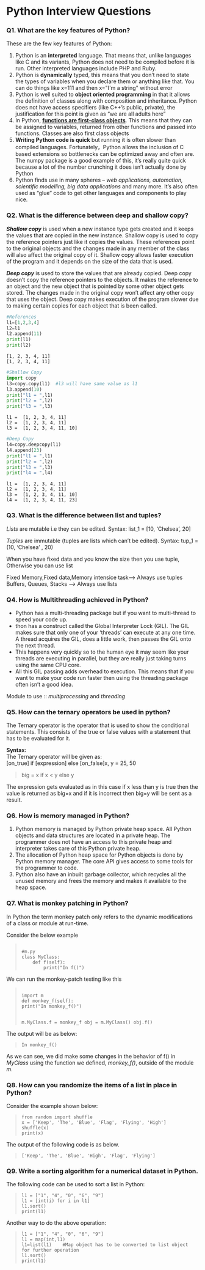 
# Python Interview Questions

### Q1. What are the key features of Python?

These are the few key features of Python:
<ol>
<li> Python is an <strong>interpreted</strong> language. That means that, unlike languages like C and its variants, Python does not need to be compiled before it is run. Other interpreted languages include PHP and Ruby.</li>
<li>Python is <strong>dynamically</strong> typed, this means that you don’t need to state the types of variables when you declare them or anything like that. You can do things like x=111 and then x="I'm a string" without error</li>
<li>Python is well suited to <strong>object oriented programming</strong> in that it allows the definition of classes along with composition and inheritance. Python does not have access specifiers (like C++’s public, private), the justification for this point is given as “we are all adults here”</li>
<li>In Python, <strong><u>functions are first-class objects</u></strong>. This means that they can be assigned to variables, returned from other functions and passed into functions. Classes are also first class objects</li>
<li><strong>Writing Python code is quick</strong> but running it is often slower than compiled languages. Fortunately，Python allows the inclusion of C based extensions so bottlenecks can be optimized away and often are. The numpy package is a good example of this, it’s really quite quick because a lot of the number crunching it does isn’t actually done by Python</li>
<li>Python finds use in many spheres – <em>web applications, automation, scientific modelling, big data applications</em> and many more. It’s also often used as “glue” code to get other languages and components to play nice.</li>
</ol>

### Q2. What is the difference between deep and shallow copy?

<strong><em>Shallow copy</em></strong> is used when a new instance type gets created and it keeps the values that are copied in the new instance. Shallow copy is used to copy the reference pointers just like it copies the values. These references point to the original objects and the changes made in any member of the class will also affect the original copy of it. Shallow copy allows faster execution of the program and it depends on the size of the data that is used.

<strong><em>Deep copy</em></strong> is used to store the values that are already copied. Deep copy doesn’t copy the reference pointers to the objects. It makes the reference to an object and the new object that is pointed by some other object gets stored. The changes made in the original copy won’t affect any other copy that uses the object. Deep copy makes execution of the program slower due to making certain copies for each object that is been called.


```python
#References
l1=[1,2,3,4]
l2=l1
l2.append(11)
print(l1)
print(l2)
```

    [1, 2, 3, 4, 11]
    [1, 2, 3, 4, 11]
    


```python
#Shallow Copy
import copy
l3=copy.copy(l1)  #l3 will have same value as l1
l3.append(10)
print("l1 = ",l1)
print("l2 = ",l2)
print("l3 = ",l3)
```

    l1 =  [1, 2, 3, 4, 11]
    l2 =  [1, 2, 3, 4, 11]
    l3 =  [1, 2, 3, 4, 11, 10]
    


```python
#Deep Copy
l4=copy.deepcopy(l1)
l4.append(23)
print("l1 = ",l1)
print("l2 = ",l2)
print("l3 = ",l3)
print("l4 = ",l4)
```

    l1 =  [1, 2, 3, 4, 11]
    l2 =  [1, 2, 3, 4, 11]
    l3 =  [1, 2, 3, 4, 11, 10]
    l4 =  [1, 2, 3, 4, 11, 23]
    

### Q3. What is the difference between list and tuples?

<em>Lists</em> are mutable i.e they can be edited. 
Syntax: list_1 = [10, ‘Chelsea’, 20]

<em>Tuples</em> are immutable (tuples are lists which can’t be edited). 
Syntax: tup_1 = (10, ‘Chelsea’ , 20)

When you have fixed data and you know the size then you use tuple, Otherwise you can use list

Fixed Memory,Fixed data,Memory intensice task--> Always use tuples
Buffers, Queues, Stacks --> Always use lists

### Q4. How is Multithreading achieved in Python?

<ul>
<li>Python has a multi-threading package but if you want to multi-thread to speed your code up.</li>
<li>thon has a construct called the Global Interpreter Lock (GIL). The GIL makes sure that only one of your ‘threads’ can execute at any one time. A thread acquires the GIL, does a little work, then passes the GIL onto the next thread.</li>
<li>This happens very quickly so to the human eye it may seem like your threads are executing in parallel, but they are really just taking turns using the same CPU core.</li>
<li>All this GIL passing adds overhead to execution. This means that if you want to make your code run faster then using the threading package often isn’t a good idea.</li>
</ul>

Module to use :: <em>multiprocessing</em> and <em>threading</em>

### Q5. How can the ternary operators be used in python?

The Ternary operator is the operator that is used to show the conditional statements. This consists of the true or false values with a statement that has to be evaluated for it.

<strong>Syntax:</strong><br>
The Ternary operator will be given as:<br>
[on_true] if [expression] else [on_false]x, y = 25, 50

<blockquote>big = x if x < y else y</blockquote>
The expression gets evaluated as in this case if x less than y is true then the value is returned as big=x and if it is incorrect then big=y will be sent as a result.

### Q6. How is memory managed in Python?

<ol>
<li>Python memory is managed by Python private heap space. All Python objects and data structures are located in a private heap. The programmer does not have an access to this private heap and interpreter takes care of this Python private heap. </li>
<li>The allocation of Python heap space for Python objects is done by Python memory manager. The core API gives access to some tools for the programmer to code.</li>
<li>Python also have an inbuilt garbage collector, which recycles all the unused memory and frees the memory and makes it available to the heap space.</li>
</ol>

### Q7. What is monkey patching in Python?

In Python the term monkey patch only refers to the dynamic modifications of a class or module at run-time.

Consider the below example
<blockquote>
<code>
#m.py
class MyClass:
    def f(self):
        print("In f()")
</code>
</blockquote>

We can run the monkey-patch testing like this
<blockquote>
<code>
import m
def monkey_f(self):
print("In monkey_f()")
 
m.MyClass.f = monkey_f
obj = m.MyClass()
obj.f()
</code>
</blockquote>

The output will be as below:
<blockquote><code>In monkey_f()</code></blockquote>

As we can see, we did make some changes in the behavior of f() in <em>MyClass</em> using the function we defined, <em>monkey_f()</em>, outside of the module <em>m</em>.

### Q8. How can you randomize the items of a list in place in Python?

Consider the example shown below:
<blockquote>
<code>from random import shuffle
x = ['Keep', 'The', 'Blue', 'Flag', 'Flying', 'High']
shuffle(x)
print(x)
</code>
</blockquote>

The output of the following code is as below.<br>
<blockquote>
<code>['Keep', 'The', 'Blue', 'High', 'Flag', 'Flying']</code>
</blockquote>

### Q9. Write a sorting algorithm for a numerical dataset in Python.

The following code can be used to sort a list in Python:
<blockquote>
<code>l1 = ["1", "4", "0", "6", "9"]
l1 = [int(i) for i in l1]
l1.sort()
print(l1)</code>
</blockquote>

Another way to do the above operation:
<blockquote>
<code>l1 = ["1", "4", "0", "6", "9"]
l1 = map(int,l1)
l1=list(l1)    #Map object has to be converted to list object for further operation
l1.sort()
print(l1)</code>
</blockquote>
